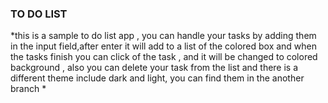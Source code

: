 ### TO DO LIST

*this is a sample to do list app , you can handle your tasks by adding them in the input field,after enter it will add to a list of the colored box and when the tasks finish you can click of the task , and it will be changed to colored background , also you can delete your task from the list and there is a different theme include dark and light, you can find them in the another branch *
